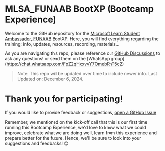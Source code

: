 # MLSA_FUNAAB BootXP (Bootcamp Experience)

Welcome to the GitHub repository for the [Microsoft Learn Student Ambassador, FUNAAB](https://x.com/MLSA_FUNAAB) BootXP. 
Here, you will find everything regarding the training; info, updates, resources, recording, materials...


 
As you are navigating this repo, please reference our [GitHub Discussions](//TODO) to ask any questions! or send them on the [WhatsApp group] (https://chat.whatsapp.com/FpZ2qHxxvvY7OmebRhT5c2)

> Note: This repo will be updated over time to include newer info.
Last Updated on:  December 6, 2024. 


# Thank you for participating! 
If you would like to provide feedback or suggestions, [open a GitHub Issue](//TODO) 

Remember, we mentioned on the kick-off call that this is our first time running this Bootcamp Experience, we'd love to know what we could improve, celebrate what we are doing well, learn from this experience and prepare better for the future. Hence, we'll be sure to look into your suggestions and feedbacks! 😊
